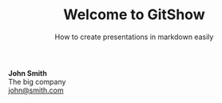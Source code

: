 <!-- .slide: class="title" -->

<div class="logo"></div>
<div class="main">
    <header>
        <h1>Welcome to GitShow</h1>
		<p>How to create presentations in markdown easily</p>
    </header>
	<p class="author"><strong>John Smith</strong><br>
		The big company<br>
		<a href="mailto:john@smith.com">john@smith.com</a>
	</p>
</div>

